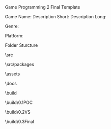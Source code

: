 Game Programming 2 Final Template

Game Name:
Description Short:
Description Long:

Genre:

Platform:

Folder Sturcture

\src

\src\packages

\assets

\docs

\build

\build\0.1POC

\build\0.2VS

\build\0.3Final
